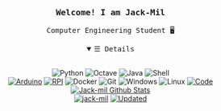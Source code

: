 <h3 align="center"><samp>Welcome! I am Jack-Mil</samp></h3>
<p align="center">
    <samp>
    Computer Engineering Student 🖥
    </samp>
</p>
<details open align="center">
   <summary><samp>&#9776; Details</samp></summary>
   <p align="center">
     <br>
      <img alt="Python" src="https://img.shields.io/badge/-Python-3572A5?style=flat&logo=Python&logoColor=white">
      <img alt="Octave" src="https://img.shields.io/badge/-Octave-0790C0?style=flat&logo=octave&logoColor=white">
      <img alt="Java" src="https://img.shields.io/badge/-Java-b07219?style=flat&logo=Java&logoColor=white">
      <img alt="Shell" src="https://img.shields.io/badge/-Shells-4EAA25?style=flat&logo=gnubash&logoColor=white"><br>
      <a href="https://github.com/jack-mil?tab=repositories&language=java" target="_blank"><img alt="Arduino" src="https://img.shields.io/badge/-Arduino-blue?style=flat&logo=arduino&logoColor=white"></a>
      <a href="https://github.com/jack-mil?tab=repositories&language=java" target="_blank"><img alt="RPI" src="https://img.shields.io/badge/-RPI-A22846?style=flat&logo=raspberrypi&logoColor=white"></a>
      <img alt="Docker" src="https://img.shields.io/badge/-Docker-2496ED?style=flat&logo=docker&logoColor=white">
      <img alt="Git" src="https://img.shields.io/badge/-Git-F05032?style=flat&logo=git&logoColor=white">
      <img alt="Windows" src="https://img.shields.io/badge/-WIN-0078D6?style=flat&logo=windows&logoColor=white">
      <img alt="Linux" src="https://img.shields.io/badge/-LIN-FCC624?style=flat&logo=linux&logoColor=black">
      <a href="https://github.com/jack-mil?tab=repositories" target="_blank"><img alt="Code" src="https://img.shields.io/badge/+-more...%3F-57BCDA?style=flat"></a>
  <br>
  <a href="https://github.com/jack-mil/jack-mil"><img src="https://github-readme-stats.vercel.app/api?username=jack-mil&hide=issues&count_private=true&include_all_commits=true&show_icons=true&theme=react" alt="Jack-mil Github Stats"></a>
  <br>
     <a href="https://github.com/jack-mil" target="_blank"><img alt="jack-mil" src="https://badges.pufler.dev/visits/jack-mil/jack-mil?logo=GitHub&label=Visits&color=success&logoColor=white&style=flat"/></a>
     <a href="https://github.com/jack-mil/jack-mil" target="_blank"><img alt="Updated" src="https://img.shields.io/github/last-commit/jack-mil/jack-mil?label=Profile%20Updated&style=flat"></a>
  </samp>
  </p>
</details>